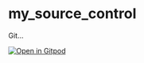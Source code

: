 # my_source_control
Git...

[![Open in Gitpod](https://gitpod.io/button/open-in-gitpod.svg)](https://gitpod.io/#https://github.com/buitrivn110/my_source_control)
